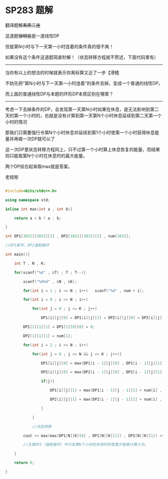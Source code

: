# SP283 题解

翻译题解~~素质二连~~

 这道题~~很明显~~是一道线性DP

 但是第N小时与下一天第一小时连着的条件真的很不爽！

 如果没有这个条件这道题简直秒解！（状态转移方程就不赘述，下面代码里有）

------------
 当你有以上的想法的时候就表示你离标算又近了一步【滑稽

 不妨先把“第N小时与下一天第一小时连着”的条件去掉，变成一个普通的线性DP。

 而上面的普通线性DP与本题的环形DP本质区别在哪里？
------------
 考虑一下去掉条件的DP，会发现第一天第N小时如果在休息，是无法影响到第二天的第一个小时的，也就是没有计算到第一天第N个小时休息延续到第二天第一个小时的情况

 那我们只需要强行令第N个小时休息并延续到第1个小时使第一个小时获得休息能量并再做一次DP就可以了

 这一次DP里状态转移方程同上，只不过第一个小时算上休息恢复的能量，而结果则只能取第N个小时在休息时的最大能量。

 两个DP综合起来取max就是答案。

 老规矩

```cpp
#include<bits/stdc++.h>
using namespace std;
inline int max(int a , int b){
    return a > b ? a : b;
}
int DP1[3831][3831][2] , DP2[3831][3831][2] , num[3831];
//DP1断环，DP2强制接环
int main(){
    int T , N , K;
 	for(scanf("%d" , &T) ; T ; T--){
 		scanf("%d%d" , &N , &K);
 		for(int i = 1 ; i <= N ; i++)	scanf("%d" , num + i);
 		for(int i = 0 ; i <= N ; i++)
 			for(int j = 0 ; j <= K ; j++)
 				DP1[i][j][0] = DP1[i][j][1] = DP2[i][j][0] = DP2[i][j][1] = -0x3f3f3f3f;
 		DP1[1][1][1] = DP1[1][0][0] = 0;
 		DP2[1][1][1] = num[1];
        for(int i = 2 ; i <= N ; i++)
 			for(int j = 0 ; j <= N && j <= K ; j++){
 				DP1[i][j][0] = max(DP1[i - 1][j][0] , DP1[i - 1][j][1]);
 				DP2[i][j][0] = max(DP2[i - 1][j][0] , DP2[i - 1][j][1]);
                if(j){
                    DP1[i][j][1] = max(DP1[i - 1][j - 1][1] + num[i] , DP1[i - 1][j - 1][0]);
                    DP2[i][j][1] = max(DP2[i - 1][j - 1][1] + num[i] , DP2[i - 1][j - 1][0]);
                }
            }
            //状态转移
        cout << max(max(DP1[N][K][0] , DP1[N][K][1]) , DP2[N][K][1]) << endl;
        //注意DP2（强制接环）中只有第N个小时在休息时的答案才能够计算入内。
    }
    return 0;
}
```
